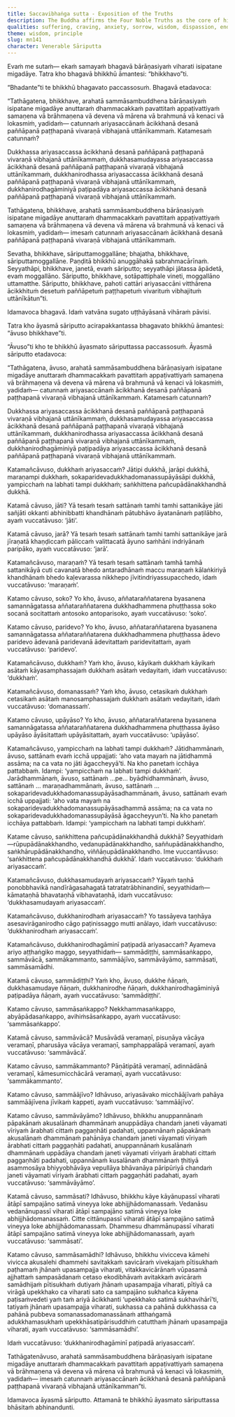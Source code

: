 ```yaml
---
title: Saccavibhaṅga sutta - Exposition of the Truths
description: The Buddha affirms the Four Noble Truths as the core of his teaching and praises venerable Sāriputta’s deep understanding of them, who then expounds the truths, detailing suffering in all its forms, the arising of suffering rooted in craving, the end of suffering, and the Noble Eightfold Path as the way of practice leading to the end suffering.
qualities: suffering, craving, anxiety, sorrow, wisdom, dispassion, ending, right view, right speech, right intention, not taking what is not given, right livelihood, right effort, mindfulness, full awareness, collectedness, truth
theme: wisdom, principle
slug: mn141
character: Venerable Sāriputta
---
```


Evaṁ me sutaṁ— ekaṁ samayaṁ bhagavā bārāṇasiyaṁ viharati isipatane migadāye. Tatra kho bhagavā bhikkhū āmantesi: “bhikkhavo”ti.

“Bhadante”ti te bhikkhū bhagavato paccassosuṁ. Bhagavā etadavoca:

“Tathāgatena, bhikkhave, arahatā sammāsambuddhena bārāṇasiyaṁ isipatane migadāye anuttaraṁ dhammacakkaṁ pavattitaṁ appaṭivattiyaṁ samaṇena vā brāhmaṇena vā devena vā mārena vā brahmunā vā kenaci vā lokasmiṁ, yadidaṁ— catunnaṁ ariyasaccānaṁ ācikkhanā desanā paññāpanā paṭṭhapanā vivaraṇā vibhajanā uttānīkammaṁ. Katamesaṁ catunnaṁ?

Dukkhassa ariyasaccassa ācikkhanā desanā paññāpanā paṭṭhapanā vivaraṇā vibhajanā uttānīkammaṁ, dukkhasamudayassa ariyasaccassa ācikkhanā desanā paññāpanā paṭṭhapanā vivaraṇā vibhajanā uttānīkammaṁ, dukkhanirodhassa ariyasaccassa ācikkhanā desanā paññāpanā paṭṭhapanā vivaraṇā vibhajanā uttānīkammaṁ, dukkhanirodhagāminiyā paṭipadāya ariyasaccassa ācikkhanā desanā paññāpanā paṭṭhapanā vivaraṇā vibhajanā uttānīkammaṁ.

Tathāgatena, bhikkhave, arahatā sammāsambuddhena bārāṇasiyaṁ isipatane migadāye anuttaraṁ dhammacakkaṁ pavattitaṁ appaṭivattiyaṁ samaṇena vā brāhmaṇena vā devena vā mārena vā brahmunā vā kenaci vā lokasmiṁ, yadidaṁ— imesaṁ catunnaṁ ariyasaccānaṁ ācikkhanā desanā paññāpanā paṭṭhapanā vivaraṇā vibhajanā uttānīkammaṁ.

Sevatha, bhikkhave, sāriputtamoggallāne; bhajatha, bhikkhave, sāriputtamoggallāne. Paṇḍitā bhikkhū anuggāhakā sabrahmacārīnaṁ. Seyyathāpi, bhikkhave, janetā, evaṁ sāriputto; seyyathāpi jātassa āpādetā, evaṁ moggallāno. Sāriputto, bhikkhave, sotāpattiphale vineti, moggallāno uttamatthe. Sāriputto, bhikkhave, pahoti cattāri ariyasaccāni vitthārena ācikkhituṁ desetuṁ paññāpetuṁ paṭṭhapetuṁ vivarituṁ vibhajituṁ uttānīkātun”ti.

Idamavoca bhagavā. Idaṁ vatvāna sugato uṭṭhāyāsanā vihāraṁ pāvisi.

Tatra kho āyasmā sāriputto acirapakkantassa bhagavato bhikkhū āmantesi: “āvuso bhikkhave”ti.

“Āvuso”ti kho te bhikkhū āyasmato sāriputtassa paccassosuṁ. Āyasmā sāriputto etadavoca:

“Tathāgatena, āvuso, arahatā sammāsambuddhena bārāṇasiyaṁ isipatane migadāye anuttaraṁ dhammacakkaṁ pavattitaṁ appaṭivattiyaṁ samaṇena vā brāhmaṇena vā devena vā mārena vā brahmunā vā kenaci vā lokasmiṁ, yadidaṁ— catunnaṁ ariyasaccānaṁ ācikkhanā desanā paññāpanā paṭṭhapanā vivaraṇā vibhajanā uttānīkammaṁ. Katamesaṁ catunnaṁ?

Dukkhassa ariyasaccassa ācikkhanā desanā paññāpanā paṭṭhapanā vivaraṇā vibhajanā uttānīkammaṁ, dukkhasamudayassa ariyasaccassa ācikkhanā desanā paññāpanā paṭṭhapanā vivaraṇā vibhajanā uttānīkammaṁ, dukkhanirodhassa ariyasaccassa ācikkhanā desanā paññāpanā paṭṭhapanā vivaraṇā vibhajanā uttānīkammaṁ, dukkhanirodhagāminiyā paṭipadāya ariyasaccassa ācikkhanā desanā paññāpanā paṭṭhapanā vivaraṇā vibhajanā uttānīkammaṁ.

Katamañcāvuso, dukkhaṁ ariyasaccaṁ? Jātipi dukkhā, jarāpi dukkhā, maraṇampi dukkhaṁ, sokaparidevadukkhadomanassupāyāsāpi dukkhā, yampicchaṁ na labhati tampi dukkhaṁ; saṅkhittena pañcupādānakkhandhā dukkhā.

Katamā cāvuso, jāti? Yā tesaṁ tesaṁ sattānaṁ tamhi tamhi sattanikāye jāti sañjāti okkanti abhinibbatti khandhānaṁ pātubhāvo āyatanānaṁ paṭilābho, ayaṁ vuccatāvuso: ‘jāti’.

Katamā cāvuso, jarā? Yā tesaṁ tesaṁ sattānaṁ tamhi tamhi sattanikāye jarā jīraṇatā khaṇḍiccaṁ pāliccaṁ valittacatā āyuno saṁhāni indriyānaṁ paripāko, ayaṁ vuccatāvuso: ‘jarā’.

Katamañcāvuso, maraṇaṁ? Yā tesaṁ tesaṁ sattānaṁ tamhā tamhā sattanikāyā cuti cavanatā bhedo antaradhānaṁ maccu maraṇaṁ kālaṅkiriyā khandhānaṁ bhedo kaḷevarassa nikkhepo jīvitindriyassupacchedo, idaṁ vuccatāvuso: ‘maraṇaṁ’.

Katamo cāvuso, soko? Yo kho, āvuso, aññataraññatarena byasanena samannāgatassa aññataraññatarena dukkhadhammena phuṭṭhassa soko socanā socitattaṁ antosoko antoparisoko, ayaṁ vuccatāvuso: ‘soko’.

Katamo cāvuso, paridevo? Yo kho, āvuso, aññataraññatarena byasanena samannāgatassa aññataraññatarena dukkhadhammena phuṭṭhassa ādevo paridevo ādevanā paridevanā ādevitattaṁ paridevitattaṁ, ayaṁ vuccatāvuso: ‘paridevo’.

Katamañcāvuso, dukkhaṁ? Yaṁ kho, āvuso, kāyikaṁ dukkhaṁ kāyikaṁ asātaṁ kāyasamphassajaṁ dukkhaṁ asātaṁ vedayitaṁ, idaṁ vuccatāvuso: ‘dukkhaṁ’.

Katamañcāvuso, domanassaṁ? Yaṁ kho, āvuso, cetasikaṁ dukkhaṁ cetasikaṁ asātaṁ manosamphassajaṁ dukkhaṁ asātaṁ vedayitaṁ, idaṁ vuccatāvuso: ‘domanassaṁ’.

Katamo cāvuso, upāyāso? Yo kho, āvuso, aññataraññatarena byasanena samannāgatassa aññataraññatarena dukkhadhammena phuṭṭhassa āyāso upāyāso āyāsitattaṁ upāyāsitattaṁ, ayaṁ vuccatāvuso: ‘upāyāso’.

Katamañcāvuso, yampicchaṁ na labhati tampi dukkhaṁ? Jātidhammānaṁ, āvuso, sattānaṁ evaṁ icchā uppajjati: ‘aho vata mayaṁ na jātidhammā assāma; na ca vata no jāti āgaccheyyā’ti. Na kho panetaṁ icchāya pattabbaṁ. Idampi: ‘yampicchaṁ na labhati tampi dukkhaṁ’. Jarādhammānaṁ, āvuso, sattānaṁ …pe… byādhidhammānaṁ, āvuso, sattānaṁ … maraṇadhammānaṁ, āvuso, sattānaṁ … sokaparidevadukkhadomanassupāyāsadhammānaṁ, āvuso, sattānaṁ evaṁ icchā uppajjati: ‘aho vata mayaṁ na sokaparidevadukkhadomanassupāyāsadhammā assāma; na ca vata no sokaparidevadukkhadomanassupāyāsā āgaccheyyun’ti. Na kho panetaṁ icchāya pattabbaṁ. Idampi: ‘yampicchaṁ na labhati tampi dukkhaṁ’.

Katame cāvuso, saṅkhittena pañcupādānakkhandhā dukkhā? Seyyathidaṁ—rūpupādānakkhandho, vedanupādānakkhandho, saññupādānakkhandho, saṅkhārupādānakkhandho, viññāṇupādānakkhandho. Ime vuccantāvuso: ‘saṅkhittena pañcupādānakkhandhā dukkhā’. Idaṁ vuccatāvuso: ‘dukkhaṁ ariyasaccaṁ’.

Katamañcāvuso, dukkhasamudayaṁ ariyasaccaṁ? Yāyaṁ taṇhā ponobbhavikā nandīrāgasahagatā tatratatrābhinandinī, seyyathidaṁ— kāmataṇhā bhavataṇhā vibhavataṇhā, idaṁ vuccatāvuso: ‘dukkhasamudayaṁ ariyasaccaṁ’.

Katamañcāvuso, dukkhanirodhaṁ ariyasaccaṁ? Yo tassāyeva taṇhāya asesavirāganirodho cāgo paṭinissaggo mutti anālayo, idaṁ vuccatāvuso: ‘dukkhanirodhaṁ ariyasaccaṁ’.

Katamañcāvuso, dukkhanirodhagāminī paṭipadā ariyasaccaṁ? Ayameva ariyo aṭṭhaṅgiko maggo, seyyathidaṁ— sammādiṭṭhi, sammāsaṅkappo, sammāvācā, sammākammanto, sammāājīvo, sammāvāyāmo, sammāsati, sammāsamādhi.

Katamā cāvuso, sammādiṭṭhi? Yaṁ kho, āvuso, dukkhe ñāṇaṁ, dukkhasamudaye ñāṇaṁ, dukkhanirodhe ñāṇaṁ, dukkhanirodhagāminiyā paṭipadāya ñāṇaṁ, ayaṁ vuccatāvuso: ‘sammādiṭṭhi’.

Katamo cāvuso, sammāsaṅkappo? Nekkhammasaṅkappo, abyāpādasaṅkappo, avihiṁsāsaṅkappo, ayaṁ vuccatāvuso: ‘sammāsaṅkappo’.

Katamā cāvuso, sammāvācā? Musāvādā veramaṇī, pisuṇāya vācāya veramaṇī, pharusāya vācāya veramaṇī, samphappalāpā veramaṇī, ayaṁ vuccatāvuso: ‘sammāvācā’.

Katamo cāvuso, sammākammanto? Pāṇātipātā veramaṇī, adinnādānā veramaṇī, kāmesumicchācārā veramaṇī, ayaṁ vuccatāvuso: ‘sammākammanto’.

Katamo cāvuso, sammāājīvo? Idhāvuso, ariyasāvako micchāājīvaṁ pahāya sammāājīvena jīvikaṁ kappeti, ayaṁ vuccatāvuso: ‘sammāājīvo’.

Katamo cāvuso, sammāvāyāmo? Idhāvuso, bhikkhu anuppannānaṁ pāpakānaṁ akusalānaṁ dhammānaṁ anuppādāya chandaṁ janeti vāyamati vīriyaṁ ārabhati cittaṁ paggaṇhāti padahati, uppannānaṁ pāpakānaṁ akusalānaṁ dhammānaṁ pahānāya chandaṁ janeti vāyamati vīriyaṁ ārabhati cittaṁ paggaṇhāti padahati, anuppannānaṁ kusalānaṁ dhammānaṁ uppādāya chandaṁ janeti vāyamati vīriyaṁ ārabhati cittaṁ paggaṇhāti padahati, uppannānaṁ kusalānaṁ dhammānaṁ ṭhitiyā asammosāya bhiyyobhāvāya vepullāya bhāvanāya pāripūriyā chandaṁ janeti vāyamati vīriyaṁ ārabhati cittaṁ paggaṇhāti padahati, ayaṁ vuccatāvuso: ‘sammāvāyāmo’.

Katamā cāvuso, sammāsati? Idhāvuso, bhikkhu kāye kāyānupassī viharati ātāpī sampajāno satimā vineyya loke abhijjhādomanassaṁ. Vedanāsu vedanānupassī viharati ātāpī sampajāno satimā vineyya loke abhijjhādomanassaṁ. Citte cittānupassī viharati ātāpī sampajāno satimā vineyya loke abhijjhādomanassaṁ. Dhammesu dhammānupassī viharati ātāpī sampajāno satimā vineyya loke abhijjhādomanassaṁ, ayaṁ vuccatāvuso: ‘sammāsati’.

Katamo cāvuso, sammāsamādhi? Idhāvuso, bhikkhu vivicceva kāmehi vivicca akusalehi dhammehi savitakkaṁ savicāraṁ vivekajaṁ pītisukhaṁ paṭhamaṁ jhānaṁ upasampajja viharati, vitakkavicārānaṁ vūpasamā ajjhattaṁ sampasādanaṁ cetaso ekodibhāvaṁ avitakkaṁ avicāraṁ samādhijaṁ pītisukhaṁ dutiyaṁ jhānaṁ upasampajja viharati, pītiyā ca virāgā upekkhako ca viharati sato ca sampajāno sukhañca kāyena paṭisaṁvedeti yaṁ taṁ ariyā ācikkhanti ‘upekkhako satimā sukhavihārī’ti, tatiyaṁ jhānaṁ upasampajja viharati, sukhassa ca pahānā dukkhassa ca pahānā pubbeva somanassadomanassānaṁ atthaṅgamā adukkhamasukhaṁ upekkhāsatipārisuddhiṁ catutthaṁ jhānaṁ upasampajja viharati, ayaṁ vuccatāvuso: ‘sammāsamādhi’.

Idaṁ vuccatāvuso: ‘dukkhanirodhagāminī paṭipadā ariyasaccaṁ’.

Tathāgatenāvuso, arahatā sammāsambuddhena bārāṇasiyaṁ isipatane migadāye anuttaraṁ dhammacakkaṁ pavattitaṁ appaṭivattiyaṁ samaṇena vā brāhmaṇena vā devena vā mārena vā brahmunā vā kenaci vā lokasmiṁ, yadidaṁ— imesaṁ catunnaṁ ariyasaccānaṁ ācikkhanā desanā paññāpanā paṭṭhapanā vivaraṇā vibhajanā uttānīkamman”ti.

Idamavoca āyasmā sāriputto. Attamanā te bhikkhū āyasmato sāriputtassa bhāsitaṁ abhinandunti.
